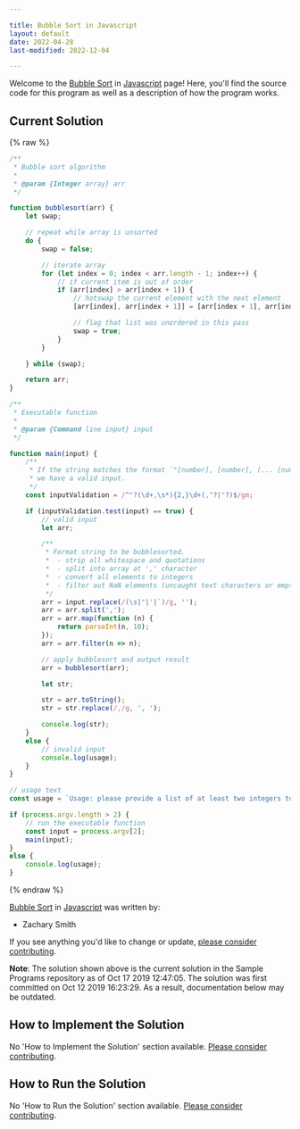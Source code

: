 ```yaml
---

title: Bubble Sort in Javascript
layout: default
date: 2022-04-28
last-modified: 2022-12-04

---
```


Welcome to the [Bubble Sort](https://sampleprograms.io/projects/bubble-sort) in [Javascript](https://sampleprograms.io/languages/javascript) page! Here, you'll find the source code for this program as well as a description of how the program works.

## Current Solution

{% raw %}

```javascript
/**
 * Bubble sort algorithm
 *
 * @param {Integer array} arr
 */

function bubblesort(arr) {
    let swap;

    // repeat while array is unsorted
    do {
        swap = false;

        // iterate array
        for (let index = 0; index < arr.length - 1; index++) {
            // if current item is out of order
            if (arr[index] > arr[index + 1]) {
                // hotswap the current element with the next element
                [arr[index], arr[index + 1]] = [arr[index + 1], arr[index]];

                // flag that list was unordered in this pass
                swap = true;
            }
        }

    } while (swap);

    return arr;
}

/**
 * Executable function
 * 
 * @param {Command line input} input
 */

function main(input) {
    /**
     * If the string matches the format `"[number], [number], (... [number])"`,
     * we have a valid input.
     */
    const inputValidation = /^"?(\d+,\s*){2,}\d+(,"?|"?)$/gm;

    if (inputValidation.test(input) == true) {
        // valid input
        let arr;

        /**
         * Format string to be bubblesorted.
         *  - strip all whitespace and quotations
         *  - split into array at ',' character
         *  - convert all elements to integers
         *  - filter out NaN elements (uncaught text characters or empty elements)
         */
        arr = input.replace(/(\s|"|'|`)/g, '');
        arr = arr.split(',');
        arr = arr.map(function (n) {
            return parseInt(n, 10);
        });
        arr = arr.filter(n => n);

        // apply bubblesort and output result
        arr = bubblesort(arr);

        let str;

        str = arr.toString();
        str = str.replace(/,/g, ', ');

        console.log(str);
    }
    else {
        // invalid input
        console.log(usage);
    }
}

// usage text
const usage = `Usage: please provide a list of at least two integers to sort in the format "1, 2, 3, 4, 5"`;

if (process.argv.length > 2) {
    // run the executable function
    const input = process.argv[2];
    main(input);
}
else {
    console.log(usage);
}
```

{% endraw %}

[Bubble Sort](https://sampleprograms.io/projects/bubble-sort) in [Javascript](https://sampleprograms.io/languages/javascript) was written by:

- Zachary Smith

If you see anything you'd like to change or update, [please consider contributing](https://github.com/TheRenegadeCoder/sample-programs).

**Note**: The solution shown above is the current solution in the Sample Programs repository as of Oct 17 2019 12:47:05. The solution was first committed on Oct 12 2019 16:23:29. As a result, documentation below may be outdated.

## How to Implement the Solution

No 'How to Implement the Solution' section available. [Please consider contributing](https://github.com/TheRenegadeCoder/sample-programs-website).

## How to Run the Solution

No 'How to Run the Solution' section available. [Please consider contributing](https://github.com/TheRenegadeCoder/sample-programs-website).